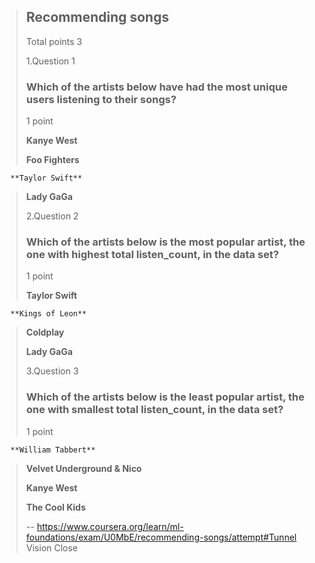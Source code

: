 > ## Recommending songs
> 
> Total points 3
> 
>  1.Question 1
> 
> ### Which of the artists below have had the most unique users listening to their songs?
> 
> 1 point 
> 
>  **Kanye West** 
> 
>  **Foo Fighters** 
> 

      **Taylor Swift** 
> 
>  **Lady GaGa** 
> 
>  2.Question 2
> 
> ### Which of the artists below is the most popular artist, the one with highest total listen_count, in the data set?
> 
> 1 point 
> 
>  **Taylor Swift** 
> 

      **Kings of Leon** 
> 
>  **Coldplay** 
> 
>  **Lady GaGa** 
> 
>  3.Question 3
> 
> ### Which of the artists below is the least popular artist, the one with smallest total listen_count, in the data set?
> 
> 1 point 
> 

      **William Tabbert** 
> 
>  **Velvet Underground & Nico** 
> 
>  **Kanye West** 
> 
>  **The Cool Kids**
>
> -- https://www.coursera.org/learn/ml-foundations/exam/U0MbE/recommending-songs/attempt#Tunnel Vision Close
